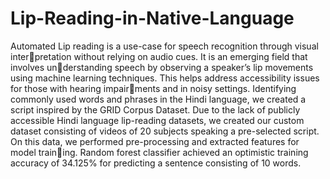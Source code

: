 # Lip-Reading-in-Native-Language

Automated Lip reading is a use-case for speech recognition through visual interpretation without relying on audio cues. It is an emerging field that involves understanding speech by observing a speaker’s lip movements using machine learning
techniques. This helps address accessibility issues for those with hearing impairments and in noisy settings. Identifying commonly used words and phrases in the
Hindi language, we created a script inspired by the GRID Corpus Dataset. Due to
the lack of publicly accessible Hindi language lip-reading datasets, we created our
custom dataset consisting of videos of 20 subjects speaking a pre-selected script.
On this data, we performed pre-processing and extracted features for model training. Random forest classifier achieved an optimistic training accuracy of 34.125%
for predicting a sentence consisting of 10 words.
